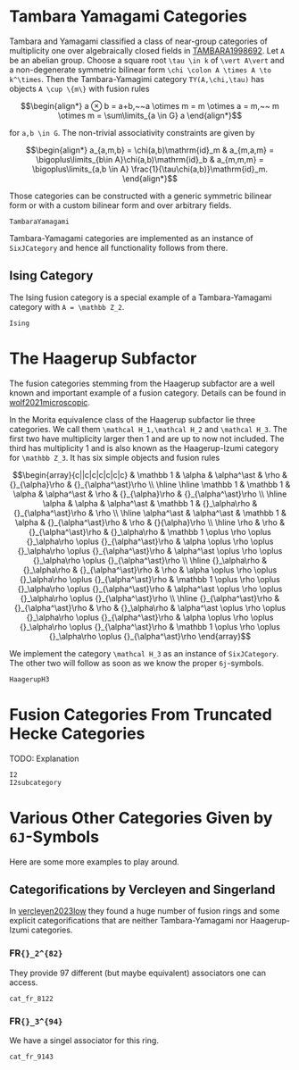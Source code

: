 # Tambara Yamagami Categories

Tambara and Yamagami classified a class of near-group categories of multiplicity one over algebraically closed fields in [TAMBARA1998692](@cite). Let ``A`` be an abelian group. Choose a square root ``\tau \in k`` of ``\vert A\vert`` and a non-degenerate symmetric bilinear form ``\chi \colon A \times A \to k^\times``. Then the Tambara-Yamagimi category ``TY(A,\chi,\tau)`` has objects ``A \cup \{m\}`` with fusion rules 

```math
\begin{align*}
    a ⊗ b = a+b,~~a \otimes m = m \otimes a = m,~~ m \otimes m = \sum\limits_{a \in G} a
\end{align*}
```
for ``a,b \in G``. The non-trivial associativity constraints are given by 

```math
\begin{align*}
    a_{a,m,b} = \chi(a,b)\mathrm{id}_m & a_{m,a,m} = \bigoplus\limits_{b\in A}\chi(a,b)\mathrm{id}_b & a_{m,m,m} = \bigoplus\limits_{a,b \in A} \frac{1}{\tau\chi(a,b)}\mathrm{id}_m.
\end{align*}
```

Those categories can be constructed with a generic symmetric bilinear form or with a custom bilinear form and over arbitrary fields.

```@docs
TambaraYamagami
```

Tambara-Yamagami categories are implemented as an instance of `SixJCategory` and hence all functionality follows from there.

## Ising Category

The Ising fusion category is a special example of a Tambara-Yamagami category with ``A = \mathbb Z_2``.  

```@docs
Ising
```

# The Haagerup Subfactor

The fusion categories stemming from the Haagerup subfactor are a well known and important example of a fusion category. Details can be found in 
[wolf2021microscopic](@cite).

In the Morita equivalence class of the Haagerup subfactor lie three categories. We call them ``\mathcal H_1,\mathcal H_2`` and ``\mathcal H_3``. The first two have multiplicity larger then 1 and are up to now not included. The third has multiplicity 1 and is also known as the Haagerup-Izumi category for ``\mathbb Z_3``. It has six simple objects and fusion rules

```math
\begin{array}{c||c|c|c|c|c|c}
        & \mathbb 1 & \alpha & \alpha^\ast & \rho & {}_{\alpha}\rho & {}_{\alpha^\ast}\rho \\ \hline \hline
        \mathbb 1 & \mathbb 1 & \alpha & \alpha^\ast & \rho & {}_{\alpha}\rho & {}_{\alpha^\ast}\rho \\ \hline
        \alpha & \alpha & \alpha^\ast & \mathbb 1 & {}_\alpha\rho & {}_{\alpha^\ast}\rho & \rho \\ \hline
        \alpha^\ast & \alpha^\ast & \mathbb 1 & \alpha & {}_{\alpha^\ast}\rho & \rho & {}{\alpha}\rho \\ \hline
        \rho & \rho & {}_{\alpha^\ast}\rho & {}_\alpha\rho & \mathbb 1 \oplus \rho \oplus {}_\alpha\rho \oplus {}_{\alpha^\ast}\rho & \alpha \oplus \rho \oplus {}_\alpha\rho \oplus {}_{\alpha^\ast}\rho & \alpha^\ast \oplus \rho \oplus {}_\alpha\rho \oplus {}_{\alpha^\ast}\rho \\ \hline 
        {}_\alpha\rho & {}_\alpha\rho & {}_{\alpha^\ast}\rho & \rho & \alpha \oplus \rho \oplus {}_\alpha\rho \oplus {}_{\alpha^\ast}\rho & \mathbb 1 \oplus \rho \oplus {}_\alpha\rho \oplus {}_{\alpha^\ast}\rho & \alpha^\ast  \oplus \rho \oplus {}_\alpha\rho \oplus {}_{\alpha^\ast}\rho \\ \hline
        {}_{\alpha^\ast}\rho & {}_{\alpha^\ast}\rho & \rho & {}_\alpha\rho & \alpha^\ast \oplus \rho \oplus {}_\alpha\rho \oplus {}_{\alpha^\ast}\rho & \alpha \oplus \rho \oplus {}_\alpha\rho \oplus {}_{\alpha^\ast}\rho & \mathbb 1 \oplus  \rho \oplus {}_\alpha\rho \oplus {}_{\alpha^\ast}\rho 
    \end{array}
```

We implement the category ``\mathcal H_3`` as an instance of `SixJCategory`. The other two will follow as soon as we know the proper ``6j``-symbols.

```@docs
HaagerupH3
```

# Fusion Categories From Truncated Hecke Categories

TODO: Explanation

```@docs
I2
I2subcategory
```

# Various Other Categories Given by ``6J``-Symbols

Here are some more examples to play around. 

## Categorifications by Vercleyen and Singerland

In [vercleyen2023low](@cite) they found a huge number of fusion rings and some explicit categorifications that are neither Tambara-Yamagami nor Haagerup-Izumi categories. 

### FR``{}_2^{82}``

They provide 97 different (but maybe equivalent) associators one can access.

```@docs
cat_fr_8122
```

### FR``{}_3^{94}``

We have a singel associator for this ring.

```@docs
cat_fr_9143
```